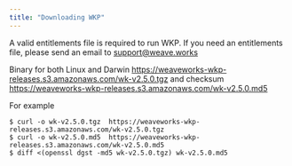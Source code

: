 ```yaml
---
title: "Downloading WKP"
---
```


A valid entitlements file is required to run WKP.  If you need an entitlements file, please send an email to <a href="mailto:support@weave.works">support@weave.works</a>

Binary for both Linux and Darwin https://weaveworks-wkp-releases.s3.amazonaws.com/wk-v2.5.0.tgz and checksum https://weaveworks-wkp-releases.s3.amazonaws.com/wk-v2.5.0.md5

For example

```console
$ curl -o wk-v2.5.0.tgz  https://weaveworks-wkp-releases.s3.amazonaws.com/wk-v2.5.0.tgz
$ curl -o wk-v2.5.0.md5  https://weaveworks-wkp-releases.s3.amazonaws.com/wk-v2.5.0.md5
$ diff <(openssl dgst -md5 wk-v2.5.0.tgz) wk-v2.5.0.md5
```


